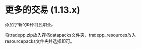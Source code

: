 # 更多的交易 (1.13.x)
添加了新的9种村民职业。

将tradepp.zip放入存档datapacks文件夹，tradepp_resources放入resourcepacks文件夹并选择即可。
